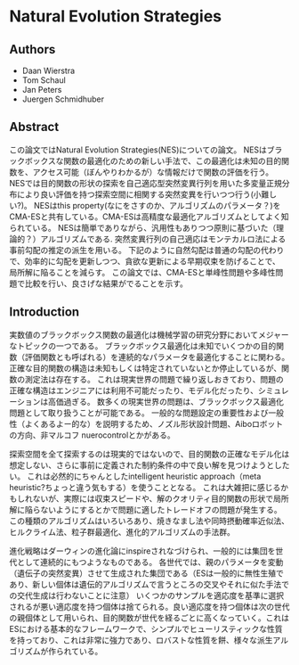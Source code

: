 # Natural Evolution Strategies

## Authors
 * Daan Wierstra
 * Tom Schaul
 * Jan Peters
 * Juergen Schmidhuber


## Abstract

この論文ではNatural Evolution Strategies(NES)についての論文。
NESはブラックボックスな関数の最適化のための新しい手法で、この最適化は未知の目的関数を、アクセス可能（ぼんやりわかるが）な情報だけで関数の評価を行う。
NESでは目的関数の形状の探索を自己適応型突然変異行列を用いた多変量正規分布により良い評価を持つ探索空間に相関する突然変異を行いつつ行う(小難しい?)。
NESはthis property(なにをさすのか、アルゴリズムのパラメータ？)をCMA-ESと共有している。CMA-ESは高精度な最適化アルゴリズムとしてよく知られている。
NESは簡単でありながら、汎用性もありつつ原則に基づいた（理論的？）アルゴリズムである.
突然変異行列の自己適応はモンテカルロ法による事前勾配の推定の派生を用いる。
下記のように自然勾配は普通の勾配の代わりで、効率的に勾配を更新しつつ、貪欲な更新による早期収束を防げることで、
局所解に陥ることを減らす。
この論文では、CMA-ESと単峰性問題や多峰性問題で比較を行い、良さげな結果がでることを示す。


## Introduction

実数値のブラックボックス関数の最適化は機械学習の研究分野においてメジャーなトピックの一つである。
ブラックボックス最適化は未知でいくつかの目的関数（評価関数とも呼ばれる）を連続的なパラメータを最適化することに関わる。
正確な目的関数の構造は未知もしくは特定されていないとか停止しているが、関数の測定法は存在する。
これは現実世界の問題で繰り返しおきており、問題の正確な構造はエンジニアには利用不可能だったり、モデル化だったり、シミュレーションは高価過ぎる。
数多くの現実世界の問題は、ブラックボックス最適化問題として取り扱うことが可能である。
一般的な問題設定の重要性および一般性（よくあるよー的な）を説明するため、ノズル形状設計問題、Aiboロボットの方向、非マルコフ nuerocontrolとかがある。

探索空間を全て探索するのは現実的ではないので、目的関数の正確なモデル化は想定しない、さらに事前に定義された制約条件の中で良い解を見つけようとしたい。
これは必然的にちゃんとしたintelligent heuristic approach（meta heuristic?ちょっと違う気もする）を使うこととなる。
これは大雑把に感じるかもしれないが、実際には収束スピードや、解のクオリティ目的関数の形状で局所解に陥らないようにするとかで問題に適したトレードオフの問題が発生する。
この種類のアルゴリズムはいろいろあり、焼きなまし法や同時摂動確率近似法、ヒルクライム法、粒子群最適化、進化的アルゴリズムの手法群。

進化戦略はダーウィンの進化論にinspireされなづけられ、一般的には集団を世代として連続的にもつようなものである。
各世代では、親のパラメータを変動（遺伝子の突然変異）させて生成された集団である（ESは一般的に無性生殖であり、新しい個体は遺伝的アルゴリズムで言うところの交叉やそれに似た手法での交代生成は行わないことに注意）
いくつかのサンプルを適応度を基準に選択されるが悪い適応度を持つ個体は捨てられる。良い適応度を持つ個体は次の世代の親個体として用いられ、目的関数が世代を経るごとに高くなっていく。これはESにおける基本的なフレームワークで、シンプルでヒューリスティックな性質を持っており、これは非常に強力であり、ロバストな性質を餅、様々な派生アルゴリズムが作られている。
